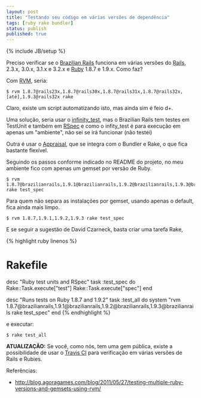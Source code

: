 ```yaml
---
layout: post
title: "Testando seu código em várias versões de dependência"
tags: [ruby rake bundler]
status: publish
published: true
---
```

{% include JB/setup %}

Preciso verificar se o [Brazilian Rails](https://github.com/tapajos/brazilian-rails/) funciona em várias versões do [Rails](https://github.com/rails/rails/), 2.3.x, 3.0.x, 3.1.x e 3.2.x e [Ruby](http://ruby-lang.org/) 1.8.7 e 1.9.x. Como faz?

Com [RVM](https://rvm.io/), seria:

    $ rvm 1.8.7@rails23x,1.8.7@rails30x,1.8.7@rails31x,1.8.7@rails32x,[até],1.9.3@rails32x rake

Claro, existe um script automatizando isto, mas ainda sim é feio d+.

Uma solução, seria usar o [infinity\_test](https://github.com/tomas-stefano/infinity_test), mas o Brazilian Rails tem testes em TestUnit e também em [RSpec](http://github.com/rspec/rspec) e como o infity\_test é para execução em apenas um "ambiente", não sei se irá funcionar (não testei)

Outra é usar o [Appraisal](https://github.com/thoughtbot/appraisal), que se integra com o Bundler e Rake, o que fica bastante flexível.

Seguindo os passos conforme indicado no README do projeto, no meu ambiente fico com apenas um gemset por versão de Ruby.

    $ rvm 1.8.7@brazilianrails,1.9.1@brazilianrails,1.9.2@brazilianrails,1.9.3@brazilianrails rake test_spec

Para quem não separa as instalações por gemset, usando apenas o default, fica ainda mais limpo.

    $ rvm 1.8.7,1.9.1,1.9.2,1.9.3 rake test_spec

E se seguir a sugestão de David Czarneck, basta criar uma tarefa Rake,

{% highlight ruby linenos %}
# Rakefile
desc "Ruby test units and RSpec"
task :test_spec do
  Rake::Task.execute["test"]
  Rake::Task.execute["spec"]
end

desc "Runs tests on Ruby 1.8.7 and 1.9.2"
task :test_all do
  system "rvm 1.8.7@brazilianrails,1.9.1@brazilianrails,1.9.2@brazilianrails,1.9.3@brazilianrails rake test_spec"
end
{% endhighlight %}

e executar:

    $ rake test_all

**ATUALIZAÇÃO:** Se você, como nós, tem uma gem pública, existe a possibilidade de usar o [Travis CI](http://travis-ci.org/tapajos/brazilian-rails) para verificação em várias versões de Rails e Rubies.

Referências:

* <http://blog.agoragames.com/blog/2011/05/27/testing-multiple-ruby-versions-and-gemsets-using-rvm/>
